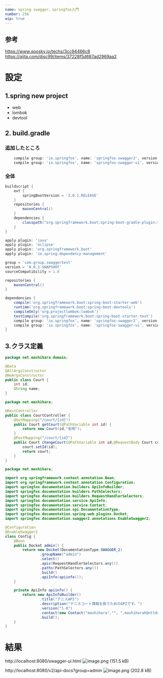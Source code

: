 ```yaml
---
name: spring swagger、springfox入門
number: 256
wip: true
---
```


## 参考
https://www.qoosky.io/techs/3cc94466c8
https://qiita.com/disc99/items/37228f5d687ad2969aa2

# 設定
## 1.spring new project
- web
- lombok
- devtool

## 2. build.gradle
### 追加したところ
```build.gradle
	compile group: 'io.springfox', name: 'springfox-swagger2', version: '2.8.0'
	compile group: 'io.springfox', name: 'springfox-swagger-ui', version: '2.8.0'
```
### 全体
```build.gradle
buildscript {
	ext {
		springBootVersion = '2.0.1.RELEASE'
	}
	repositories {
		mavenCentral()
	}
	dependencies {
		classpath("org.springframework.boot:spring-boot-gradle-plugin:${springBootVersion}")
	}
}

apply plugin: 'java'
apply plugin: 'eclipse'
apply plugin: 'org.springframework.boot'
apply plugin: 'io.spring.dependency-management'

group = 'com.group.swaggertest'
version = '0.0.1-SNAPSHOT'
sourceCompatibility = 1.8

repositories {
	mavenCentral()
}

dependencies {
	compile('org.springframework.boot:spring-boot-starter-web')
	runtime('org.springframework.boot:spring-boot-devtools')
	compileOnly('org.projectlombok:lombok')
	testCompile('org.springframework.boot:spring-boot-starter-test')
	compile group: 'io.springfox', name: 'springfox-swagger2', version: '2.8.0'
	compile group: 'io.springfox', name: 'springfox-swagger-ui', version: '2.8.0'
}
```


## 3.クラス定義
```Court.java
package net.mashihara.domain;

@Data
@AllArgsConstructor
@NoArgsConstructor
public class Court {
	int id;
	String name;	
}
```
```CourtController.java
package net.mashihara;

@RestController
public class CourtController {
	@GetMapping("/court/{id}")
	public Court getCourt(@PathVariable int id) {
		return new Court(id,"有明");
	}
	@PostMapping("/court/{id}")
	public Court changeCourt(@PathVariable int id,@RequestBody Court court) {
		court.setId(id);
		return court;
	}
}
```

```SwaggerConfiguration.java
package net.mashihara;

import org.springframework.context.annotation.Bean;
import org.springframework.context.annotation.Configuration;
import springfox.documentation.builders.ApiInfoBuilder;
import springfox.documentation.builders.PathSelectors;
import springfox.documentation.builders.RequestHandlerSelectors;
import springfox.documentation.service.ApiInfo;
import springfox.documentation.service.Contact;
import springfox.documentation.spi.DocumentationType;
import springfox.documentation.spring.web.plugins.Docket;
import springfox.documentation.swagger2.annotations.EnableSwagger2;

@Configuration
@EnableSwagger2
class Config {
    @Bean
    public Docket admin() {
        return new Docket(DocumentationType.SWAGGER_2)
                .groupName("admin")
                .select()
                .apis(RequestHandlerSelectors.any())
                .paths(PathSelectors.any())
                .build()
                .apiInfo(apiinfo());
    }

    private ApiInfo apiinfo() {
        return new ApiInfoBuilder()
                .title("テニスAPI")
                .description("テニスコート情報を扱うためのAPIです。")
                .version("1.0")
                .contact(new Contact("mashihara","", ",mashiharah@nttdata.co.jp"))
                .build();
    }
}
```

# 結果
http://localhost:8080/swagger-ui.html
![image.png (151.5 kB)](https://img.esa.io/uploads/production/attachments/6094/2018/04/22/21094/d98b7b5b-ef0e-47fc-b55d-bc11ee54f58f.png)

http://localhost:8080/v2/api-docs?group=admin
![image.png (202.8 kB)](https://img.esa.io/uploads/production/attachments/6094/2018/04/22/21094/15bd9d46-98c0-4e9f-8b31-52dc9cfd0ad1.png)
